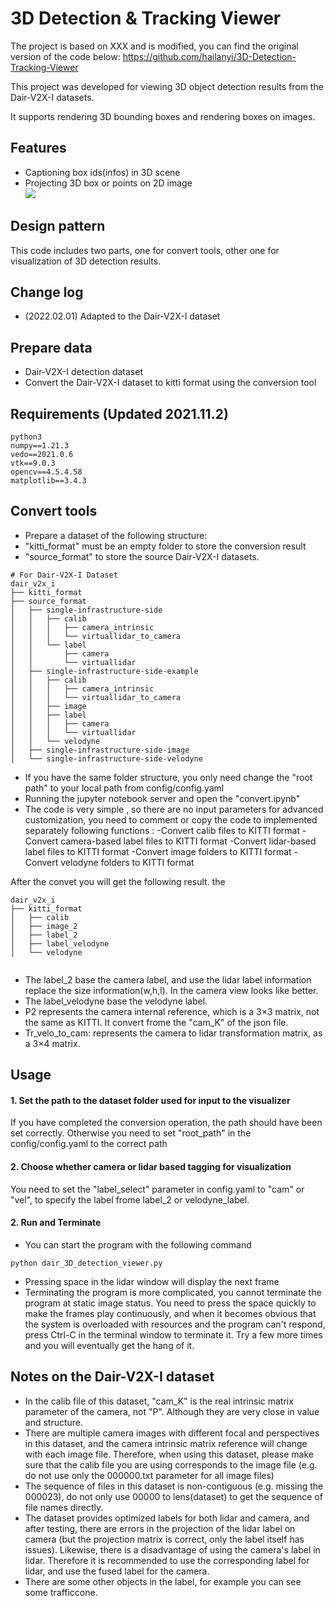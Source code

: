 # 3D Detection & Tracking Viewer
The project is based on XXX and is modified, you can find the original version of the code below:
https://github.com/hailanyi/3D-Detection-Tracking-Viewer

This project was developed for viewing 3D object detection results from the Dair-V2X-I datasets.

It supports rendering 3D bounding boxes and rendering boxes on images.

## Features

* Captioning box ids(infos) in 3D scene
* Projecting 3D box or points on 2D image  
![](./doc/125.gif)
## Design pattern
This code includes two parts, one for convert tools, other one for visualization of 3D detection results.
## Change log
* (2022.02.01) Adapted to the Dair-V2X-I dataset
## Prepare data 
* Dair-V2X-I detection dataset
* Convert the Dair-V2X-I dataset to kitti format using the conversion tool

## Requirements (Updated 2021.11.2)
```
python3
numpy==1.21.3
vedo==2021.0.6
vtk==9.0.3
opencv==4.5.4.58
matplotlib==3.4.3
```
## Convert tools 
* Prepare a dataset of the following structure:
* "kitti_format" must be an empty folder to store the conversion result
* "source_format" to store the source Dair-V2X-I datasets.
```
# For Dair-V2X-I Dataset  
dair_v2x_i
├── kitti_format
├── source_format
│   ├── single-infrastructure-side
│   │   ├── calib
│   │   │   ├── camera_intrinsic
│   │   │   └── virtuallidar_to_camera
│   │   └── label
│   │       ├── camera
│   │       └── virtuallidar
│   ├── single-infrastructure-side-example
│   │   ├── calib
│   │   │   ├── camera_intrinsic
│   │   │   └── virtuallidar_to_camera
│   │   ├── image
│   │   ├── label
│   │   │   ├── camera
│   │   │   └── virtuallidar
│   │   └── velodyne
│   ├── single-infrastructure-side-image
│   └── single-infrastructure-side-velodyne

```

* If you have the same folder structure, you only need change the "root path" to your local path from config/config.yaml
* Running the jupyter notebook server and open the "convert.ipynb"
* The code is very simple , so there are no input parameters for advanced customization, you need to comment or copy the code to implemented separately following functions :
-Convert calib files to KITTI format
-Convert camera-based label files to KITTI format
-Convert lidar-based label files to KITTI format
-Convert image folders to KITTI format
-Convert velodyne folders to KITTI format

After the convet you will get the following result.
the 
```      
dair_v2x_i
├── kitti_format
│   ├── calib
│   ├── image_2
│   ├── label_2
│   ├── label_velodyne
│   └── velodyne
 
```
* The label_2 base the camera label, and use the lidar label information replace the size information(w,h,l). In the camera view looks like better.
* The label_velodyne base the velodyne label.
* P2 represents the camera internal reference, which is a 3×3 matrix, not the same as KITTI. It convert frome the "cam_K" of the json file.
* Tr_velo_to_cam: represents the camera to lidar transformation matrix, as a 3×4 matrix.


## Usage
#### 1. Set the path to the dataset folder used for input to the visualizer
If you have completed the conversion operation, the path should have been set correctly. Otherwise you need to set "root_path" in the config/config.yaml to the correct path

#### 2. Choose whether camera or lidar based tagging for visualization
You need to set the "label_select" parameter in config.yaml to "cam" or "vel", to specify the label frome label_2 or velodyne_label.

#### 2. Run and Terminate
* You can start the program with the following command
```
python dair_3D_detection_viewer.py
```
* Pressing space in the lidar window will display the next frame
* Terminating the program is more complicated, you cannot terminate the program at static image status. You need to press the space quickly to make the frames play continuously, and when it becomes obvious that the system is overloaded with resources and the program can't respond, press Ctrl-C in the terminal window to terminate it. Try a few more times and you will eventually get the hang of it.

## Notes on the Dair-V2X-I dataset
* In the calib file of this dataset, "cam_K" is the real intrinsic matrix parameter of the camera, not "P". Although they are very close in value and structure.
* There are multiple camera images with different focal and perspectives in this dataset, and the camera intrinsic matrix reference will change with each image file. Therefore, when using this dataset, please make sure that the calib file you are using corresponds to the image file (e.g. do not use only the 000000.txt parameter for all image files)
* The sequence of files in this dataset is non-contiguous (e.g. missing the 000023), do not only use 00000 to lens(dataset) to get the sequence of file names directly.
* The dataset provides optimized labels for both lidar and camera, and after testing, there are errors in the projection of the lidar label on camera (but the projection matrix is correct, only the label itself has issues). Likewise, there is a disadvantage of using the camera's label in lidar. Therefore it is recommended to use the corresponding label for lidar, and use the fused label for the camera.
* There are some other objects in the label, for example you can see some trafficcone.
